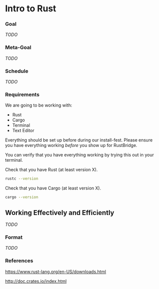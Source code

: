 # Intro to Rust

### Goal

_TODO_

### Meta-Goal

_TODO_

### Schedule

_TODO_

### Requirements

We are going to be working with:

* Rust
* Cargo
* Terminal
* Text Editor

Everything should be set up before during our install-fest.  Please ensure you have 
everything working _before_ you show up for RustBridge.

You can verify that you have everything working by trying this out in your terminal.

Check that you have Rust (at least version X).

```bash
rustc --version
```

Check that you have Cargo (at least version X).

```bash
cargo --version
```

## Working Effectively and Efficiently

_TODO_


### Format

_TODO_


### References

https://www.rust-lang.org/en-US/downloads.html

http://doc.crates.io/index.html
